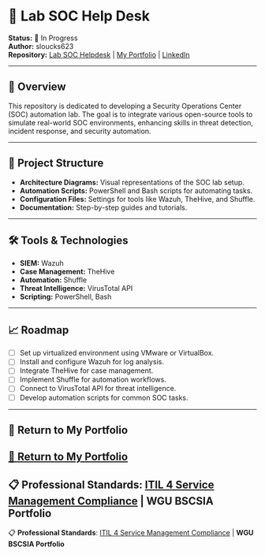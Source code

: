 # 🧰 Lab SOC Help Desk

**Status:** 🚧 In Progress  
**Author:** sloucks623  
**Repository:** [Lab SOC Helpdesk](https://github.com/sloucks623/lab-soc-helper) | [My Portfolio](https://stevenloucks.tech) | [LinkedIn](https://www.linkedin.com/in/steven-loucks)


---

## 📘 Overview

This repository is dedicated to developing a Security Operations Center (SOC) automation lab. The goal is to integrate various open-source tools to simulate real-world SOC environments, enhancing skills in threat detection, incident response, and security automation.

---

## 🧱 Project Structure

- **Architecture Diagrams:** Visual representations of the SOC lab setup.
- **Automation Scripts:** PowerShell and Bash scripts for automating tasks.
- **Configuration Files:** Settings for tools like Wazuh, TheHive, and Shuffle.
- **Documentation:** Step-by-step guides and tutorials.

---

## 🛠️ Tools & Technologies

- **SIEM:** Wazuh  
- **Case Management:** TheHive  
- **Automation:** Shuffle  
- **Threat Intelligence:** VirusTotal API  
- **Scripting:** PowerShell, Bash

---

## 📈 Roadmap

- [ ] Set up virtualized environment using VMware or VirtualBox.
- [ ] Install and configure Wazuh for log analysis.
- [ ] Integrate TheHive for case management.
- [ ] Implement Shuffle for automation workflows.
- [ ] Connect to VirusTotal API for threat intelligence.
- [ ] Develop automation scripts for common SOC tasks.

---

## 🔗 Return to My Portfolio

[🔗 Return to My Portfolio](https://sloucks623.github.io)
---
📋 **Professional Standards**: [ITIL 4 Service Management Compliance](./ITIL-4-COMPLIANCE.md) | **WGU BSCSIA Portfolio**
---
📋 **Professional Standards**: [ITIL 4 Service Management Compliance](./ITIL-4-COMPLIANCE.md) | **WGU BSCSIA Portfolio**
